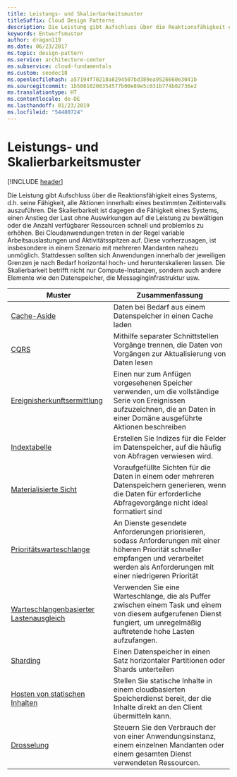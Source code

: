 ```yaml
---
title: Leistungs- und Skalierbarkeitsmuster
titleSuffix: Cloud Design Patterns
description: Die Leistung gibt Aufschluss über die Reaktionsfähigkeit eines Systems, d.h. seine Fähigkeit, alle Aktionen innerhalb eines bestimmten Zeitintervalls auszuführen. Die Skalierbarkeit ist dagegen die Fähigkeit eines Systems, einen Anstieg der Last ohne Auswirkungen auf die Leistung zu bewältigen oder die Anzahl verfügbarer Ressourcen schnell und problemlos zu erhöhen. Bei Cloudanwendungen treten in der Regel variable Arbeitsauslastungen und Aktivitätsspitzen auf. Diese vorherzusagen, ist insbesondere in einem Szenario mit mehreren Mandanten nahezu unmöglich. Stattdessen sollten sich Anwendungen innerhalb der jeweiligen Grenzen je nach Bedarf horizontal hoch- und herunterskalieren lassen. Die Skalierbarkeit betrifft nicht nur Compute-Instanzen, sondern auch andere Elemente wie den Datenspeicher, die Messaginginfrastruktur usw.
keywords: Entwurfsmuster
author: dragon119
ms.date: 06/23/2017
ms.topic: design-pattern
ms.service: architecture-center
ms.subservice: cloud-fundamentals
ms.custom: seodec18
ms.openlocfilehash: a57194f70218a8294507bd389ea9526660e3041b
ms.sourcegitcommit: 1b50810208354577b00e89e5c031b774b02736e2
ms.translationtype: HT
ms.contentlocale: de-DE
ms.lasthandoff: 01/23/2019
ms.locfileid: "54480724"
---
```

# <a name="performance-and-scalability-patterns"></a>Leistungs- und Skalierbarkeitsmuster

[!INCLUDE [header](../../_includes/header.md)]

Die Leistung gibt Aufschluss über die Reaktionsfähigkeit eines Systems, d.h. seine Fähigkeit, alle Aktionen innerhalb eines bestimmten Zeitintervalls auszuführen. Die Skalierbarkeit ist dagegen die Fähigkeit eines Systems, einen Anstieg der Last ohne Auswirkungen auf die Leistung zu bewältigen oder die Anzahl verfügbarer Ressourcen schnell und problemlos zu erhöhen. Bei Cloudanwendungen treten in der Regel variable Arbeitsauslastungen und Aktivitätsspitzen auf. Diese vorherzusagen, ist insbesondere in einem Szenario mit mehreren Mandanten nahezu unmöglich. Stattdessen sollten sich Anwendungen innerhalb der jeweiligen Grenzen je nach Bedarf horizontal hoch- und herunterskalieren lassen. Die Skalierbarkeit betrifft nicht nur Compute-Instanzen, sondern auch andere Elemente wie den Datenspeicher, die Messaginginfrastruktur usw.

|                           Muster                            |                                                                        Zusammenfassung                                                                         |
|--------------------------------------------------------------|--------------------------------------------------------------------------------------------------------------------------------------------------------|
|               [Cache-Aside](../cache-aside.md)               |                                                   Daten bei Bedarf aus einem Datenspeicher in einen Cache laden                                                   |
|                      [CQRS](../cqrs.md)                      |                           Mithilfe separater Schnittstellen Vorgänge trennen, die Daten von Vorgängen zur Aktualisierung von Daten lesen                           |
|            [Ereignisherkunftsermittlung](../event-sourcing.md)            |                     Einen nur zum Anfügen vorgesehenen Speicher verwenden, um die vollständige Serie von Ereignissen aufzuzeichnen, die an Daten in einer Domäne ausgeführte Aktionen beschreiben                      |
|               [Indextabelle](../index-table.md)               |                                Erstellen Sie Indizes für die Felder im Datenspeicher, auf die häufig von Abfragen verwiesen wird.                                |
|         [Materialisierte Sicht](../materialized-view.md)         |       Voraufgefüllte Sichten für die Daten in einem oder mehreren Datenspeichern generieren, wenn die Daten für erforderliche Abfragevorgänge nicht ideal formatiert sind        |
|            [Prioritätswarteschlange](../priority-queue.md)            | An Dienste gesendete Anforderungen priorisieren, sodass Anforderungen mit einer höheren Priorität schneller empfangen und verarbeitet werden als Anforderungen mit einer niedrigeren Priorität |
| [Warteschlangenbasierter Lastenausgleich](../queue-based-load-leveling.md) |              Verwenden Sie eine Warteschlange, die als Puffer zwischen einem Task und einem von diesem aufgerufenen Dienst fungiert, um unregelmäßig auftretende hohe Lasten aufzufangen.               |
|                  [Sharding](../sharding.md)                  |                                           Einen Datenspeicher in einen Satz horizontaler Partitionen oder Shards unterteilen                                           |
|    [Hosten von statischen Inhalten](../static-content-hosting.md)    |                          Stellen Sie statische Inhalte in einem cloudbasierten Speicherdienst bereit, der die Inhalte direkt an den Client übermitteln kann.                          |
|                [Drosselung](../throttling.md)                |                Steuern Sie den Verbrauch der von einer Anwendungsinstanz, einem einzelnen Mandanten oder einem gesamten Dienst verwendeten Ressourcen.                 |
